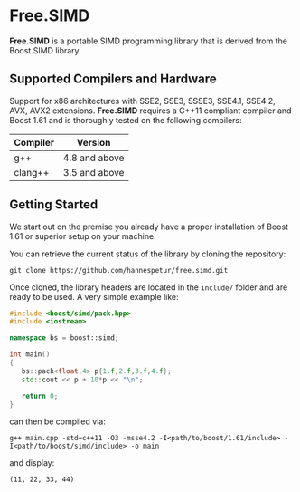 # Free.SIMD

**Free.SIMD** is a portable SIMD programming library that is derived from the Boost.SIMD library.

## Supported Compilers and Hardware

Support for x86 architectures with SSE2, SSE3, SSSE3, SSE4.1, SSE4.2, AVX, AVX2 extensions. **Free.SIMD** requires a C++11 compliant compiler and Boost 1.61 and is thoroughly tested on the following compilers:

Compiler                | Version
------------------------|-------------------
g++                     | 4.8 and above
clang++                 | 3.5 and above

## Getting Started

We start out on the premise you already have a proper installation of Boost 1.61 or superior setup on your machine.

You can retrieve the current status of the library by cloning the repository:

    git clone https://github.com/hannespetur/free.simd.git

Once cloned, the library headers are located in the `include/` folder and are ready to be used. A very simple example like:

```cpp
#include <boost/simd/pack.hpp>
#include <iostream>

namespace bs = boost::simd;

int main()
{
   bs::pack<float,4> p{1.f,2.f,3.f,4.f};
   std::cout << p + 10*p << "\n";

   return 0;
}
```

can then be compiled via:

    g++ main.cpp -std=c++11 -O3 -msse4.2 -I<path/to/boost/1.61/include> -I<path/to/boost/simd/include> -o main

and display:

    (11, 22, 33, 44)
